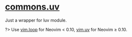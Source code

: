 <!-- markdownlint-disable MD001 MD013 MD034 MD033 MD051 MD024 -->

# [commons.uv](https://github.com/linrongbin16/commons.nvim/blob/main/lua/commons/uv.lua)

Just a wrapper for luv module.

?> Use [vim.loop](https://github.com/neovim/neovim/blob/a9fbba81d5d4562a2d2b2cbb41d73f1de83d3102/runtime/doc/deprecated.txt?plain=1#L166) for Neovim &lt; 0.10, [vim.uv](https://github.com/neovim/neovim/blob/a9fbba81d5d4562a2d2b2cbb41d73f1de83d3102/runtime/doc/news.txt?plain=1#L345) for Neovim &ge; 0.10.
